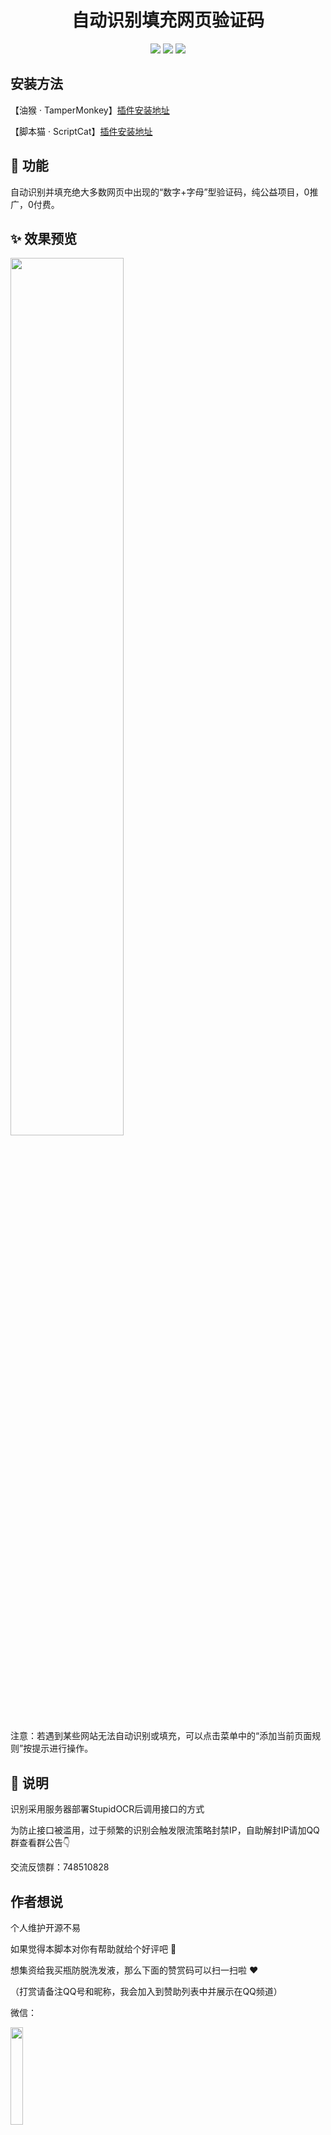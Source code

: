 <div align="center">
 <h1 align="center">自动识别填充网页验证码</h1>
 
 ![](https://img.shields.io/badge/Author-sw1128-red) 
 ![](https://img.shields.io/github/forks/sw1128/Web_Captcha) 
 ![](https://img.shields.io/github/stars/sw1128/Web_Captcha?color=green)
</div>

## 安装方法

【油猴 · TamperMonkey】[插件安装地址](https://greasyfork.org/zh-CN/scripts/459260)

【脚本猫 · ScriptCat】[插件安装地址](https://scriptcat.org/script-show-page/829)

## 🎄 功能

自动识别并填充绝大多数网页中出现的“数字+字母”型验证码，纯公益项目，0推广，0付费。

## ✨ 效果预览

<img src="https://zwhy-1310134253.cos.ap-beijing.myqcloud.com/captcha.gif" width="60%">

注意：若遇到某些网站无法自动识别或填充，可以点击菜单中的“添加当前页面规则”按提示进行操作。

## 📢 说明

识别采用服务器部署StupidOCR后调用接口的方式

为防止接口被滥用，过于频繁的识别会触发限流策略封禁IP，自助解封IP请加QQ群查看群公告👇

交流反馈群：748510828

## 作者想说

个人维护开源不易

如果觉得本脚本对你有帮助就给个好评吧 🙏

想集资给我买瓶防脱洗发液，那么下面的赞赏码可以扫一扫啦 ❤️ 

（打赏请备注QQ号和昵称，我会加入到赞助列表中并展示在QQ频道）

微信：

<img src="https://zwhy-1310134253.cos.ap-beijing.myqcloud.com/donate_code.jpg" width="20%" height="20%" />

支付宝：

<img src="https://zwhy-1310134253.cos.ap-beijing.myqcloud.com/donate_code_zfb.jpg" width="20%" height="20%" />


